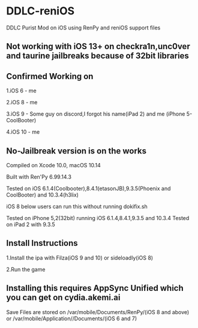 # DDLC-reniOS
DDLC Purist Mod on iOS using RenPy and reniOS support files

Not working with iOS 13+  on checkra1n,unc0ver and taurine jailbreaks because of 32bit libraries
-- 
Confirmed Working on
--
1.iOS 6 - me

2.iOS 8 - me

3.iOS 9 - Some guy on discord,I forgot his name(iPad 2) and me (iPhone 5-CoolBooter)

4.iOS 10 - me



No-Jailbreak version is on the works
--
Compiled on Xcode 10.0, macOS 10.14

Built with Ren'Py 6.99.14.3

Tested on iOS 6.1.4(Coolbooter),8.4.1(etasonJB),9.3.5(Phoenix and CoolBooter) and 10.3.4(h3lix)

iOS 8 below users can run this without running dokifix.sh

Tested on iPhone 5,2(32bit) running iOS 6.1.4,8.4.1,9.3.5 and 10.3.4
Tested on iPad 2 with 9.3.5


  
  Install Instructions
  --
  1.Install the ipa with Filza(iOS 9 and 10) or sideloadly(iOS 8)
  
  2.Run the game
  


Installing this requires AppSync Unified which you can get on cydia.akemi.ai
--
  
Save Files are stored on /var/mobile/Documents/RenPy/(iOS 8 and above) or /var/mobile/Application/<uuid>/Documents/(iOS 6 and 7)
